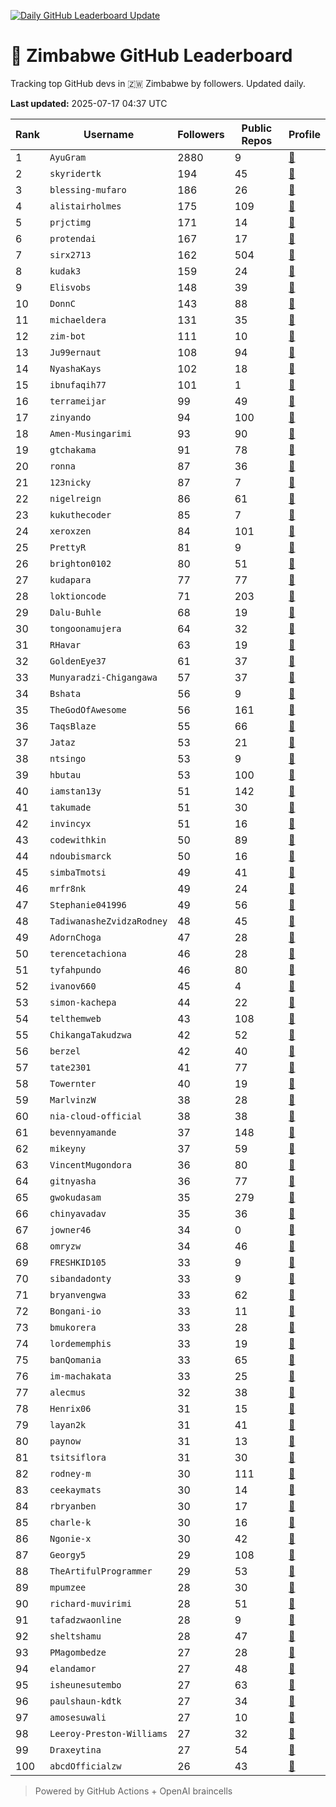 [![Daily GitHub Leaderboard Update](https://github.com/bevennyamande/zim_leaderboard/actions/workflows/leaderboard.yml/badge.svg)](https://github.com/bevennyamande/zim_leaderboard/actions/workflows/leaderboard.yml)

# 🦍 Zimbabwe GitHub Leaderboard

Tracking top GitHub devs in 🇿🇼 Zimbabwe by followers. Updated daily.

<!-- START LEADERBOARD -->
**Last updated:** 2025-07-17 04:37 UTC  

| Rank | Username | Followers | Public Repos | Profile |
|------|----------|-----------|--------------|---------|
| 1 | `AyuGram` | 2880 | 9 | [🔗](https://github.com/AyuGram) |
| 2 | `skyridertk` | 194 | 45 | [🔗](https://github.com/skyridertk) |
| 3 | `blessing-mufaro` | 186 | 26 | [🔗](https://github.com/blessing-mufaro) |
| 4 | `alistairholmes` | 175 | 109 | [🔗](https://github.com/alistairholmes) |
| 5 | `prjctimg` | 171 | 14 | [🔗](https://github.com/prjctimg) |
| 6 | `protendai` | 167 | 17 | [🔗](https://github.com/protendai) |
| 7 | `sirx2713` | 162 | 504 | [🔗](https://github.com/sirx2713) |
| 8 | `kudak3` | 159 | 24 | [🔗](https://github.com/kudak3) |
| 9 | `Elisvobs` | 148 | 39 | [🔗](https://github.com/Elisvobs) |
| 10 | `DonnC` | 143 | 88 | [🔗](https://github.com/DonnC) |
| 11 | `michaeldera` | 131 | 35 | [🔗](https://github.com/michaeldera) |
| 12 | `zim-bot` | 111 | 10 | [🔗](https://github.com/zim-bot) |
| 13 | `Ju99ernaut` | 108 | 94 | [🔗](https://github.com/Ju99ernaut) |
| 14 | `NyashaKays` | 102 | 18 | [🔗](https://github.com/NyashaKays) |
| 15 | `ibnufaqih77` | 101 | 1 | [🔗](https://github.com/ibnufaqih77) |
| 16 | `terrameijar` | 99 | 49 | [🔗](https://github.com/terrameijar) |
| 17 | `zinyando` | 94 | 100 | [🔗](https://github.com/zinyando) |
| 18 | `Amen-Musingarimi` | 93 | 90 | [🔗](https://github.com/Amen-Musingarimi) |
| 19 | `gtchakama` | 91 | 78 | [🔗](https://github.com/gtchakama) |
| 20 | `ronna` | 87 | 36 | [🔗](https://github.com/ronna) |
| 21 | `123nicky` | 87 | 7 | [🔗](https://github.com/123nicky) |
| 22 | `nigelreign` | 86 | 61 | [🔗](https://github.com/nigelreign) |
| 23 | `kukuthecoder` | 85 | 7 | [🔗](https://github.com/kukuthecoder) |
| 24 | `xeroxzen` | 84 | 101 | [🔗](https://github.com/xeroxzen) |
| 25 | `PrettyR` | 81 | 9 | [🔗](https://github.com/PrettyR) |
| 26 | `brighton0102` | 80 | 51 | [🔗](https://github.com/brighton0102) |
| 27 | `kudapara` | 77 | 77 | [🔗](https://github.com/kudapara) |
| 28 | `loktioncode` | 71 | 203 | [🔗](https://github.com/loktioncode) |
| 29 | `Dalu-Buhle` | 68 | 19 | [🔗](https://github.com/Dalu-Buhle) |
| 30 | `tongoonamujera` | 64 | 32 | [🔗](https://github.com/tongoonamujera) |
| 31 | `RHavar` | 63 | 19 | [🔗](https://github.com/RHavar) |
| 32 | `GoldenEye37` | 61 | 37 | [🔗](https://github.com/GoldenEye37) |
| 33 | `Munyaradzi-Chigangawa` | 57 | 37 | [🔗](https://github.com/Munyaradzi-Chigangawa) |
| 34 | `Bshata` | 56 | 9 | [🔗](https://github.com/Bshata) |
| 35 | `TheGodOfAwesome` | 56 | 161 | [🔗](https://github.com/TheGodOfAwesome) |
| 36 | `TaqsBlaze` | 55 | 66 | [🔗](https://github.com/TaqsBlaze) |
| 37 | `Jataz` | 53 | 21 | [🔗](https://github.com/Jataz) |
| 38 | `ntsingo` | 53 | 9 | [🔗](https://github.com/ntsingo) |
| 39 | `hbutau` | 53 | 100 | [🔗](https://github.com/hbutau) |
| 40 | `iamstan13y` | 51 | 142 | [🔗](https://github.com/iamstan13y) |
| 41 | `takumade` | 51 | 30 | [🔗](https://github.com/takumade) |
| 42 | `invincyx` | 51 | 16 | [🔗](https://github.com/invincyx) |
| 43 | `codewithkin` | 50 | 89 | [🔗](https://github.com/codewithkin) |
| 44 | `ndoubismarck` | 50 | 16 | [🔗](https://github.com/ndoubismarck) |
| 45 | `simbaTmotsi` | 49 | 41 | [🔗](https://github.com/simbaTmotsi) |
| 46 | `mrfr8nk` | 49 | 24 | [🔗](https://github.com/mrfr8nk) |
| 47 | `Stephanie041996` | 49 | 56 | [🔗](https://github.com/Stephanie041996) |
| 48 | `TadiwanasheZvidzaRodney` | 48 | 45 | [🔗](https://github.com/TadiwanasheZvidzaRodney) |
| 49 | `AdornChoga` | 47 | 28 | [🔗](https://github.com/AdornChoga) |
| 50 | `terencetachiona` | 46 | 28 | [🔗](https://github.com/terencetachiona) |
| 51 | `tyfahpundo` | 46 | 80 | [🔗](https://github.com/tyfahpundo) |
| 52 | `ivanov660` | 45 | 4 | [🔗](https://github.com/ivanov660) |
| 53 | `simon-kachepa` | 44 | 22 | [🔗](https://github.com/simon-kachepa) |
| 54 | `telthemweb` | 43 | 108 | [🔗](https://github.com/telthemweb) |
| 55 | `ChikangaTakudzwa` | 42 | 52 | [🔗](https://github.com/ChikangaTakudzwa) |
| 56 | `berzel` | 42 | 40 | [🔗](https://github.com/berzel) |
| 57 | `tate2301` | 41 | 77 | [🔗](https://github.com/tate2301) |
| 58 | `Towernter` | 40 | 19 | [🔗](https://github.com/Towernter) |
| 59 | `MarlvinzW` | 38 | 28 | [🔗](https://github.com/MarlvinzW) |
| 60 | `nia-cloud-official` | 38 | 38 | [🔗](https://github.com/nia-cloud-official) |
| 61 | `bevennyamande` | 37 | 148 | [🔗](https://github.com/bevennyamande) |
| 62 | `mikeyny` | 37 | 59 | [🔗](https://github.com/mikeyny) |
| 63 | `VincentMugondora` | 36 | 80 | [🔗](https://github.com/VincentMugondora) |
| 64 | `gitnyasha` | 36 | 77 | [🔗](https://github.com/gitnyasha) |
| 65 | `gwokudasam` | 35 | 279 | [🔗](https://github.com/gwokudasam) |
| 66 | `chinyavadav` | 35 | 36 | [🔗](https://github.com/chinyavadav) |
| 67 | `jowner46` | 34 | 0 | [🔗](https://github.com/jowner46) |
| 68 | `omryzw` | 34 | 46 | [🔗](https://github.com/omryzw) |
| 69 | `FRESHKID105` | 33 | 9 | [🔗](https://github.com/FRESHKID105) |
| 70 | `sibandadonty` | 33 | 9 | [🔗](https://github.com/sibandadonty) |
| 71 | `bryanvengwa` | 33 | 62 | [🔗](https://github.com/bryanvengwa) |
| 72 | `Bongani-io` | 33 | 11 | [🔗](https://github.com/Bongani-io) |
| 73 | `bmukorera` | 33 | 28 | [🔗](https://github.com/bmukorera) |
| 74 | `lordememphis` | 33 | 19 | [🔗](https://github.com/lordememphis) |
| 75 | `banQomania` | 33 | 65 | [🔗](https://github.com/banQomania) |
| 76 | `im-machakata` | 33 | 25 | [🔗](https://github.com/im-machakata) |
| 77 | `alecmus` | 32 | 38 | [🔗](https://github.com/alecmus) |
| 78 | `Henrix06` | 31 | 15 | [🔗](https://github.com/Henrix06) |
| 79 | `layan2k` | 31 | 41 | [🔗](https://github.com/layan2k) |
| 80 | `paynow` | 31 | 13 | [🔗](https://github.com/paynow) |
| 81 | `tsitsiflora` | 31 | 30 | [🔗](https://github.com/tsitsiflora) |
| 82 | `rodney-m` | 30 | 111 | [🔗](https://github.com/rodney-m) |
| 83 | `ceekaymats` | 30 | 14 | [🔗](https://github.com/ceekaymats) |
| 84 | `rbryanben` | 30 | 17 | [🔗](https://github.com/rbryanben) |
| 85 | `charle-k` | 30 | 16 | [🔗](https://github.com/charle-k) |
| 86 | `Ngonie-x` | 30 | 42 | [🔗](https://github.com/Ngonie-x) |
| 87 | `Georgy5` | 29 | 108 | [🔗](https://github.com/Georgy5) |
| 88 | `TheArtifulProgrammer` | 29 | 53 | [🔗](https://github.com/TheArtifulProgrammer) |
| 89 | `mpumzee` | 28 | 30 | [🔗](https://github.com/mpumzee) |
| 90 | `richard-muvirimi` | 28 | 51 | [🔗](https://github.com/richard-muvirimi) |
| 91 | `tafadzwaonline` | 28 | 9 | [🔗](https://github.com/tafadzwaonline) |
| 92 | `sheltshamu` | 28 | 47 | [🔗](https://github.com/sheltshamu) |
| 93 | `PMagombedze` | 27 | 28 | [🔗](https://github.com/PMagombedze) |
| 94 | `elandamor` | 27 | 48 | [🔗](https://github.com/elandamor) |
| 95 | `isheunesutembo` | 27 | 63 | [🔗](https://github.com/isheunesutembo) |
| 96 | `paulshaun-kdtk` | 27 | 34 | [🔗](https://github.com/paulshaun-kdtk) |
| 97 | `amosesuwali` | 27 | 10 | [🔗](https://github.com/amosesuwali) |
| 98 | `Leeroy-Preston-Williams` | 27 | 32 | [🔗](https://github.com/Leeroy-Preston-Williams) |
| 99 | `Draxeytina` | 27 | 54 | [🔗](https://github.com/Draxeytina) |
| 100 | `abcdOfficialzw` | 26 | 43 | [🔗](https://github.com/abcdOfficialzw) |
<!-- END LEADERBOARD -->

> Powered by GitHub Actions + OpenAI braincells
